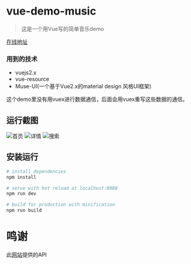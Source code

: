 # vue-demo-music

> 这是一个用Vue写的简单音乐demo

[在线地址](http://vuetest-001-site1.btempurl.com/)

### 用到的技术
- vuejs2.x
- vue-resource
- Muse-UI(一个基于Vue2.x的material design 风格UI框架)

这个demo里没有用vuex进行数据通信，后面会用vuex重写这些数据的通信。

## 运行截图

![首页](https://github.com/javaSwing/vue-demo-music/raw/master/screenshots/home.png)
![详情](https://github.com/javaSwing/vue-demo-music/raw/master/screenshots/detail.png)
![搜索](https://github.com/javaSwing/vue-demo-music/raw/master/screenshots/search.png)


## 安装运行

``` bash
# install dependencies
npm install

# serve with hot reload at localhost:8080
npm run dev

# build for production with minification
npm run build

```
# 鸣谢

此[网站](https://api.imjad.cn/)提供的API


